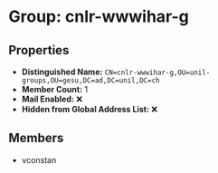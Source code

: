 # Group: cnlr-wwwihar-g

## Properties

- **Distinguished Name:** `CN=cnlr-wwwihar-g,OU=unil-groups,OU=gesu,DC=ad,DC=unil,DC=ch`
- **Member Count:** 1
- **Mail Enabled:** ❌
- **Hidden from Global Address List:** ❌

## Members

- vconstan
